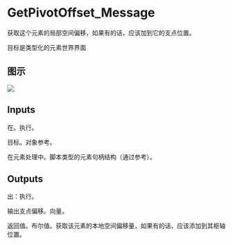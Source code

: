 # GetPivotOffset_Message

获取这个元素的局部空间偏移，如果有的话，应该加到它的支点位置。

目标是类型化的元素世界界面

## 图示

![]($-20221218-21182002.png)

## Inputs

在。执行。

目标。对象参考。

在元素处理中。脚本类型的元素句柄结构（通过参考）。  

## Outputs

出：执行。

输出支点偏移。向量。

返回值。布尔值。获取该元素的本地空间偏移量，如果有的话，应该添加到其枢轴位置。
